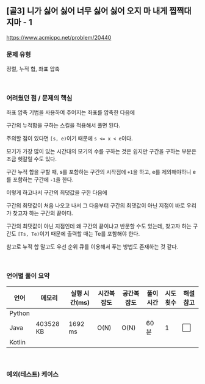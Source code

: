 ## [골3] 니가 싫어 싫어 너무 싫어 싫어 오지 마 내게 찝쩍대지마 - 1

https://www.acmicpc.net/problem/20440

### 문제 유형

정렬, 누적 합, 좌표 압축

<br>

### 어려웠던 점 / 문제의 핵심

좌표 압축 기법을 사용하여 주어지는 좌표를 압축한 다음에

구간의 누적합을 구하는 스킬을 적용해서 풀면 된다.

주의할 점이 있다면 `[s, e)`이기 때문에 `s <= x < e`이다.

모기가 가장 많이 있는 시간대의 모기의 수를 구하는 것은 쉽지만 구간을 구하는 부분은 조금 헷갈릴 수도 있다.

구간 누적 합을 구할 때, s를 포함하는 구간의 시작점에 `+1`을 하고, e를 제외해야하니 e를 포함하는 구간에 `-1`을 한다.

이렇게 하고나서 구간의 최댓값을 구한 다음에

구간의 최댓값이 처음 나오고 나서 그 다음부터 구간의 최댓값이 아닌 지점이 바로 우리가 찾고자 하는 구간의 끝이다.

구간의 최댓값이 아닌 지점인데 왜 구간의 끝이냐고 반문할 수도 있는데, 찾고자 하는 구간도 `[Ts, Te)`이기 때문에 출력할 때는 Te를 포함해야 한다.

참고로 누적 합 말고도 우선 순위 큐를 이용해서 푸는 방법도 존재하는 것 같다.

<br>

### 언어별 풀이 요약

| 언어   | 메모리    | 실행 시간(ms) | 시간복잡도 | 공간복잡도 | 풀이 시간 | 시도 횟수 | 해설 참고            |
| ------ | --------- | ------------- | ---------- | ---------- | --------- | --------- | -------------------- |
| Python |           |               |            |            |           |           |                      |
| Java   | 403528 KB | 1692 ms       | O(N)       | O(N)       | 60분      | 1         | :white_large_square: |
| Kotlin |           |               |            |            |           |           |                      |

<br>

### 예외(테스트) 케이스

```
```

